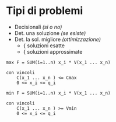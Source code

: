 # Tipi di problemi

- Decisionali *(si o no)*
- Det. una soluzione *(se esiste)*
- Det. la sol. migliore *(ottimizzazione)*
  - { soluzioni esatte
  - { soluzioni approssimate

```text
max F = SUM(i=1..n) x_i * V(x_1 ... x_n)

con vincoli 
    C(x_1 ... x_n ) <= Cmax
    0 <= x_i <= q_i
```

```text
min F = SUM(i=1..n) x_i * V(x_1 ... x_n)

con vincoli 
    C(x_1 ... x_n ) >= Vmin
    0 <= x_i <= q_i
```
